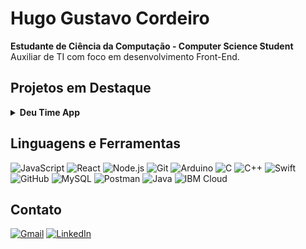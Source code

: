 # Hugo Gustavo Cordeiro
**Estudante de Ciência da Computação - Computer Science Student** <br>
Auxiliar de TI com foco em desenvolvimento Front-End.

## Projetos em Destaque
<details>
  <summary><strong>Deu Time App</strong></summary>
  <br>Deu Time é um aplicativo desenvolvido pela nossa equipe durante a semana final do HackaTruck, um curso intensivo de programação Swift, Internet das Coisas e serviços cognitivos em nuvem oferecido pela IBM em parceria com o Instituto Eldorado. O aplicativo foi criado para resolver o problema de encontrar grupos para praticar esportes nas proximidades da residência dos usuários, conectando pessoas com interesses esportivos semelhantes.

<br><img src="https://github.com/prestesvinicius/deu-time/blob/main/HomeView.gif" alt="GIF do Menu" width="300" height="617">

  <br>[Link para repositório](https://github.com/prestesvinicius/deu-time)
</details>

## Linguagens e Ferramentas
![JavaScript](https://img.shields.io/badge/JavaScript-F7DF1E?style=for-the-badge&logo=javascript&logoColor=white)
![React](https://img.shields.io/badge/React-61DAFB?style=for-the-badge&logo=react&logoColor=black)
![Node.js](https://img.shields.io/badge/Node.js-339933?style=for-the-badge&logo=nodedotjs&logoColor=white)
![Git](https://img.shields.io/badge/Git-F05032?style=for-the-badge&logo=git&logoColor=white)
![Arduino](https://img.shields.io/badge/Arduino-00979D?style=for-the-badge&logo=arduino&logoColor=white)
![C](https://img.shields.io/badge/C-A8B9CC?style=for-the-badge&logo=c&logoColor=white)
![C++](https://img.shields.io/badge/C++-00599C?style=for-the-badge&logo=cplusplus&logoColor=white)
![Swift](https://img.shields.io/badge/Swift-FA7343?style=for-the-badge&logo=swift&logoColor=white)
![GitHub](https://img.shields.io/badge/GitHub-181717?style=for-the-badge&logo=github&logoColor=white)
![MySQL](https://img.shields.io/badge/MySQL-4479A1?style=for-the-badge&logo=mysql&logoColor=white)
![Postman](https://img.shields.io/badge/Postman-FF6C37?style=for-the-badge&logo=postman&logoColor=white)
![Java](https://img.shields.io/badge/Java-007396?style=for-the-badge&logo=java&logoColor=white)
![IBM Cloud](https://img.shields.io/badge/IBM%20Cloud-1261FE?style=for-the-badge&logo=ibmcloud&logoColor=white)

## Contato
[![Gmail](https://img.shields.io/badge/Gmail-D14836?style=for-the-badge&logo=gmail&logoColor=white)](mailto:hugogustavoc12@gmail.com)
[![LinkedIn](https://img.shields.io/badge/LinkedIn-0A66C2?style=for-the-badge&logo=linkedin&logoColor=white)](https://www.linkedin.com/in/hugo-gustavo-9ab995209/?trk=opento_sprofile_topcard)
